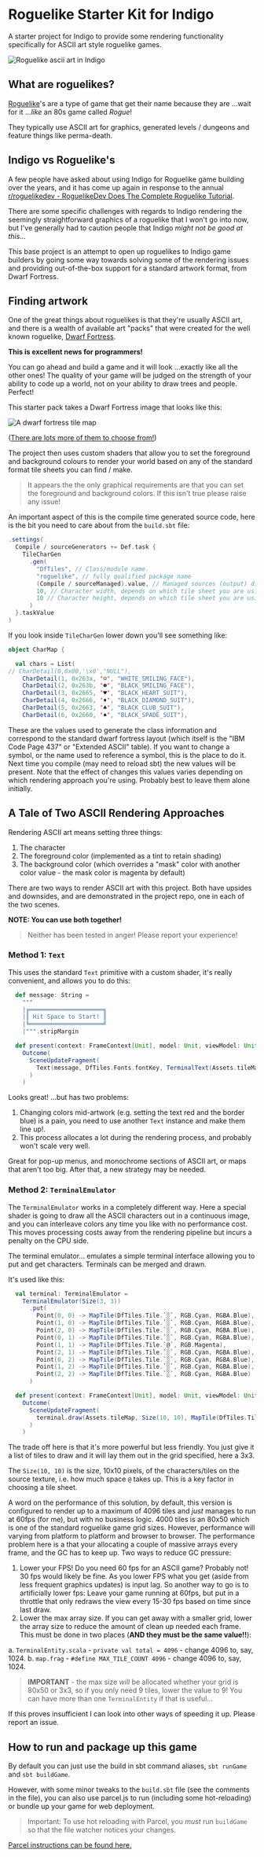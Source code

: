 # Roguelike Starter Kit for Indigo

A starter project for Indigo to provide some rendering functionality specifically for ASCII art style roguelike games.

![Roguelike ascii art in Indigo](/roguelike.gif "Roguelike ascii art in Indigo")

## What are roguelikes?

[Roguelike](https://en.wikipedia.org/wiki/Roguelike)'s are a type of game that get their name because they are ...wait for it ..._like_ an 80s game called _Rogue_!

They typically use ASCII art for graphics, generated levels / dungeons and feature things like perma-death.

## Indigo vs Roguelike's

A few people have asked about using Indigo for Roguelike game building over the years, and it has come up again in response to the annual [r/roguelikedev - RoguelikeDev Does The Complete Roguelike Tutorial](https://www.reddit.com/r/roguelikedev/comments/o5x585/roguelikedev_does_the_complete_roguelike_tutorial/).

There are some specific challenges with regards to Indigo rendering the seemingly straightforward graphics of a roguelike that I won't go into now, but I've generally had to caution people that Indigo _might not be good at this..._

This base project is an attempt to open up roguelikes to Indigo game builders by going some way towards solving some of the rendering issues and providing out-of-the-box support for a standard artwork format, from Dwarf Fortress.

## Finding artwork

One of the great things about roguelikes is that they're usually ASCII art, and there is a wealth of available art "packs" that were created for the well known roguelike, [Dwarf Fortress](https://en.wikipedia.org/wiki/Dwarf_Fortress).

**This is excellent news for programmers!**

You can go ahead and build a game and it will look ...exactly like all the other ones! The quality of your game will be judged on the strength of your ability to code up a world, not on your ability to draw trees and people. Perfect!

This starter pack takes a Dwarf Fortress image that looks like this:

![A dwarf fortress tile map](/assets/Anikki_square_10x10.png "A dwarf fortress tile map")

([There are lots more of them to choose from!](https://dwarffortresswiki.org/Tileset_repository))

The project then uses custom shaders that allow you to set the foreground and background colours to render your world based on any of the standard format tile sheets you can find / make.

> It appears the the only graphical requirements are that you can set the foreground and background colors. If this isn't true please raise any issue!

An important aspect of this is the compile time generated source code, here is the bit you need to care about from the `build.sbt` file:

```scala
.settings(
  Compile / sourceGenerators += Def.task {
    TileCharGen
      .gen(
        "DfTiles", // Class/module name.
        "roguelike", // fully qualified package name
        (Compile / sourceManaged).value, // Managed sources (output) directory for the generated classes
        10, // Character width, depends on which tile sheet you are using!
        10 // Character height, depends on which tile sheet you are using!
      )
  }.taskValue
)
```

If you look inside `TileCharGen` lower down you'll see something like:

```scala
object CharMap {

  val chars = List(
// CharDetail(0,0x00,'\x0',"NULL"),
    CharDetail(1, 0x263a, '☺', "WHITE_SMILING_FACE"),
    CharDetail(2, 0x263b, '☻', "BLACK_SMILING_FACE"),
    CharDetail(3, 0x2665, '♥', "BLACK_HEART_SUIT"),
    CharDetail(4, 0x2666, '♦', "BLACK_DIAMOND_SUIT"),
    CharDetail(5, 0x2663, '♣', "BLACK_CLUB_SUIT"),
    CharDetail(6, 0x2660, '♠', "BLACK_SPADE_SUIT"),
```

These are the values used to generate the class information and correspond to the standard dwarf fortress layout (which itself is the "IBM Code Page 437" or "Extended ASCII" table). If you want to change a symbol, or the name used to reference a symbol, this is the place to do it. Next time you compile (may need to reload sbt) the new values will be present. Note that the effect of changes this values varies depending on which rendering approach you're using. Probably best to leave them alone initially.

## A Tale of Two ASCII Rendering Approaches

Rendering ASCII art means setting three things:

1. The character
1. The foreground color (implemented as a tint to retain shading)
1. The background color (which overrides a "mask" color with another color value - the mask color is magenta by default)

There are two ways to render ASCII art with this project. Both have upsides and downsides, and are demonstrated in the project repo, one in each of the two scenes.

**NOTE: You can use both together!**

> Neither has been tested in anger! Please report your experience!

### Method 1: `Text`

This uses the standard `Text` primitive with a custom shader, it's really convenient, and allows you to do this:

```scala
  def message: String =
    """
    |╔═════════════════════╗
    |║ Hit Space to Start! ║
    |╚═════════════════════╝
    |""".stripMargin

  def present(context: FrameContext[Unit], model: Unit, viewModel: Unit): Outcome[SceneUpdateFragment] =
    Outcome(
      SceneUpdateFragment(
        Text(message, DfTiles.Fonts.fontKey, TerminalText(Assets.tileMap, RGB.Cyan, RGBA.Blue))
      )
    )
```

Looks great! ...but has two problems:

1. Changing colors mid-artwork (e.g. setting the text red and the border blue) is a pain, you need to use another `Text` instance and make them line up!.
2. This process allocates a lot during the rendering process, and probably won't scale very well.

Great for pop-up menus, and monochrome sections of ASCII art, or maps that aren't too big. After that, a new strategy may be needed.

### Method 2: `TerminalEmulator`

The `TerminalEmulator` works in a completely different way. Here a special shader is going to draw all the ASCII characters out in a continuous image, and you can interleave colors any time you like with no performance cost. This moves processing costs away from the rendering pipeline but incurs a penalty on the CPU side.

The terminal emulator... emulates a simple terminal interface allowing you to put and get characters. Terminals can be merged and drawn.

It's used like this:

```scala
  val terminal: TerminalEmulator =
    TerminalEmulator(Size(3, 3))
      .put(
        Point(0, 0) -> MapTile(DfTiles.Tile.`░`, RGB.Cyan, RGBA.Blue),
        Point(1, 0) -> MapTile(DfTiles.Tile.`░`, RGB.Cyan, RGBA.Blue),
        Point(2, 0) -> MapTile(DfTiles.Tile.`░`, RGB.Cyan, RGBA.Blue),
        Point(0, 1) -> MapTile(DfTiles.Tile.`░`, RGB.Cyan, RGBA.Blue),
        Point(1, 1) -> MapTile(DfTiles.Tile.`@`, RGB.Magenta),
        Point(2, 1) -> MapTile(DfTiles.Tile.`░`, RGB.Cyan, RGBA.Blue),
        Point(0, 2) -> MapTile(DfTiles.Tile.`░`, RGB.Cyan, RGBA.Blue),
        Point(1, 2) -> MapTile(DfTiles.Tile.`░`, RGB.Cyan, RGBA.Blue),
        Point(2, 2) -> MapTile(DfTiles.Tile.`░`, RGB.Cyan, RGBA.Blue)
      )

  def present(context: FrameContext[Unit], model: Unit, viewModel: Unit): Outcome[SceneUpdateFragment] =
    Outcome(
      SceneUpdateFragment(
        terminal.draw(Assets.tileMap, Size(10, 10), MapTile(DfTiles.Tile.SPACE))
      )
    )
```

The trade off here is that it's more powerful but less friendly. You just give it a list of tiles to draw and it will lay them out in the grid specified, here a 3x3.

The `Size(10, 10)` is the size, 10x10 pixels, of the characters/tiles on the source texture, i.e. how much space `@` takes up. This is a key factor in choosing a tile sheet.

A word on the performance of this solution, by default, this version is configured to render up to a maximum of 4096 tiles and _just_ manages to run at 60fps (for me), but with no business logic. 4000 tiles is an 80x50 which is one of the standard roguelike game grid sizes. However, performance will varying from platform to platform and browser to browser. The performance problem here is a that your allocating a couple of massive arrays every frame, and the GC has to keep up. Two ways to reduce GC pressure:

1. Lower your FPS! Do you need 60 fps for an ASCII game? Probably not! 30 fps would likely be fine. As you lower FPS what you get (aside from less frequent graphics updates) is input lag. So another way to go is to artificially lower fps: Leave your game running at 60fps, but put in a throttle that only redraws the view every 15-30 fps based on time since last draw.
2. Lower the max array size. If you can get away with a smaller grid, lower the array size to reduce the amount of clean up needed each frame. This must be done in two places (**AND they must be the same value!!**):

  a. `TerminalEntity.scala` - `private val total = 4096` - change 4096 to, say, 1024.
  b. `map.frag` - `#define MAX_TILE_COUNT 4096` - change 4096 to, say, 1024.

> **IMPORTANT** - the max size _will_ be allocated whether your grid is 80x50 or 3x3, so if you only need 9 tiles, lower the value to 9! You can have more than one `TerminalEntity` if that is useful...

If this proves insufficient I can look into other ways of speeding it up. Please report an issue.

## How to run and package up this game

By default you can just use the build in sbt command aliases, `sbt runGame` and `sbt buildGame`.

However, with some minor tweaks to the `build.sbt` file (see the comments in the file), you can also use parcel.js to run (including some hot-reloading) or bundle up your game for web deployment.

> Important: To use hot reloading with Parcel, you _must_ run `buildGame` so that the file watcher notices your changes.

[Parcel instructions can be found here.](https://github.com/PurpleKingdomGames/indigo-examples/blob/master/howto/parcel/README.md)

